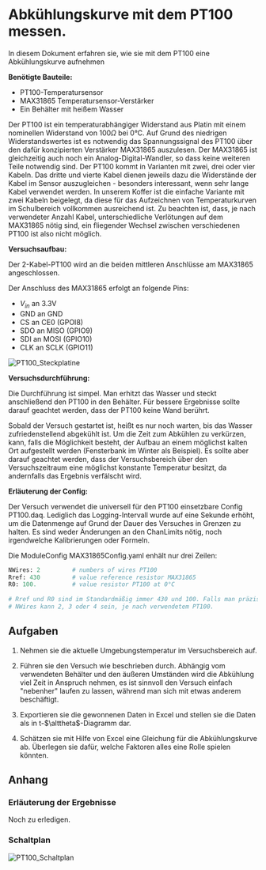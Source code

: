 # Abkühlungskurve mit dem PT100 messen.

In diesem Dokument erfahren sie, wie sie mit dem PT100 eine Abkühlungskurve aufnehmen

**Benötigte Bauteile:**

* PT100-Temperatursensor
* MAX31865 Temperatursensor-Verstärker
* Ein Behälter mit heißem Wasser

Der PT100 ist ein temperaturabhängiger Widerstand aus Platin mit einem nominellen Widerstand von $100\Omega$ bei 0°C. Auf Grund des niedrigen Widerstandswertes ist es notwendig das Spannungssignal des PT100 über den dafür konzipierten Verstärker MAX31865 auszulesen. Der MAX31865 ist gleichzeitig auch noch ein Analog-Digital-Wandler, so dass keine weiteren Teile notwendig sind.
Der PT100 kommt in Varianten mit zwei, drei oder vier Kabeln. Das dritte und vierte Kabel dienen jeweils dazu die Widerstände der Kabel im Sensor auszugleichen - besonders interessant, wenn sehr lange Kabel verwendet werden. In unserem Koffer ist die einfache Variante mit zwei Kabeln beigelegt, da diese für das Aufzeichnen von Temperaturkurven im Schulbereich vollkommen ausreichend ist. Zu beachten ist, dass, je nach verwendeter Anzahl Kabel, unterschiedliche Verlötungen auf dem MAX31865 nötig sind, ein fliegender Wechsel zwischen verschiedenen PT100 ist also nicht möglich.

**Versuchsaufbau:**

Der 2-Kabel-PT100 wird an die beiden mittleren Anschlüsse am MAX31865 angeschlossen.

Der Anschluss des MAX31865 erfolgt an folgende Pins:

* $V_{in}$ an 3.3V
* GND an GND
* CS an CE0 (GPOI8)
* SDO an MISO (GPIO9)
* SDI an MOSI (GPIO10)
* CLK an SCLK (GPIO11)

![PT100_Steckplatine](Images\PT100_Steckplatine.png)



**Versuchsdurchführung:**

Die Durchführung ist simpel. Man erhitzt das Wasser und steckt anschließend den PT100 in den Behälter. Für bessere Ergebnisse sollte darauf geachtet werden, dass der PT100 keine Wand berührt.

Sobald der Versuch gestartet ist, heißt es nur noch warten, bis das Wasser zufriedenstellend abgekühlt ist. Um die Zeit zum Abkühlen zu verkürzen, kann, falls die Möglichkeit besteht, der Aufbau an einem möglichst kalten Ort aufgestellt werden (Fensterbank im Winter als Beispiel). Es sollte aber darauf geachtet werden, dass der Versuchsbereich über den Versuchszeitraum eine möglichst konstante Temperatur besitzt, da andernfalls das Ergebnis verfälscht wird.



**Erläuterung der Config:**

Der Versuch verwendet die universell für den PT100 einsetzbare Config PT100.daq. Lediglich das Logging-Intervall wurde auf eine Sekunde erhöht, um die Datenmenge auf Grund der Dauer des Versuches in Grenzen zu halten. Es sind weder Änderungen an den ChanLimits nötig, noch irgendwelche Kalibrierungen oder Formeln. 

Die ModuleConfig MAX31865Config.yaml enhält nur drei Zeilen:

```Python
NWires: 2         # numbers of wires PT100
Rref: 430         # value reference resistor MAX31865
R0: 100.          # value resistor PT100 at 0°C
    
# Rref und R0 sind im Standardmäßig immer 430 und 100. Falls man präzisere Werte für R0 möchte, könnte man den exakten Widerstandswert bei 0°C ausmessen, dies ist aber nicht nötig. Rref ist auf dem MAX31965 verlötet und kann theoretisch ausgetauscht werden.
# NWires kann 2, 3 oder 4 sein, je nach verwendetem PT100.

```



## Aufgaben

1. Nehmen sie die aktuelle Umgebungstemperatur im Versuchsbereich auf.

2. Führen sie den Versuch wie beschrieben durch. Abhängig vom verwendeten Behälter und den äußeren Umständen wird die Abkühlung viel Zeit in Anspruch nehmen, es ist sinnvoll den Versuch einfach "nebenher" laufen zu lassen, während man sich mit etwas anderem beschäftigt.

3. Exportieren sie die gewonnenen Daten in Excel und stellen sie die Daten als in t-$\alttheta$-Diagramm dar.

4. Schätzen sie mit Hilfe von Excel eine Gleichung für die Abkühlungskurve ab. Überlegen sie dafür, welche Faktoren alles eine Rolle spielen könnten.

## Anhang



### Erläuterung der Ergebnisse

Noch zu erledigen.

### Schaltplan

![PT100_Schaltplan](Images\PT100_Schaltplan.png)